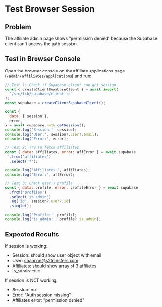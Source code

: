 # Test Browser Session

## Problem

The affiliate admin page shows "permission denied" because the Supabase client can't access the auth session.

## Test in Browser Console

Open the browser console on the affiliate applications page (`/admin/affiliates/applications`) and run:

```javascript
// Test 1: Check if Supabase client can get session
const { createClientSupabaseClient } = await import(
  '/src/lib/supabase/client.ts'
);
const supabase = createClientSupabaseClient();

const {
  data: { session },
  error,
} = await supabase.auth.getSession();
console.log('Session:', session);
console.log('User:', session?.user?.email);
console.log('Error:', error);

// Test 2: Try to fetch affiliates
const { data: affiliates, error: affError } = await supabase
  .from('affiliates')
  .select('*');

console.log('Affiliates:', affiliates);
console.log('Error:', affError);

// Test 3: Check user's profile
const { data: profile, error: profileError } = await supabase
  .from('profiles')
  .select('is_admin')
  .eq('id', session?.user?.id)
  .single();

console.log('Profile:', profile);
console.log('is_admin:', profile?.is_admin);
```

## Expected Results

If session is working:

- Session: should show user object with email
- User: shannon@s2transfers.com
- Affiliates: should show array of 3 affiliates
- is_admin: true

If session is NOT working:

- Session: null
- Error: "Auth session missing"
- Affiliates error: "permission denied"
